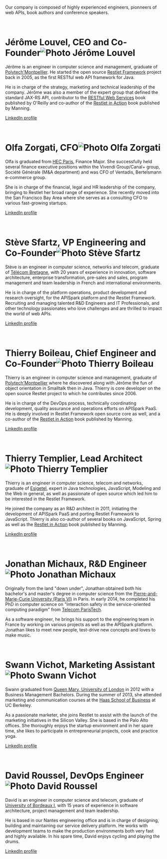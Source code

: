 Our company is composed of highly experienced engineers, pionneers of
web APIs, book authors and conference speakers.

<div class="about-member">
<br>

# Jérôme Louvel, CEO and Co-Founder![Photo Jérôme Louvel](/images/photos/jerome-louvel-100)

Jérôme is an engineer in computer science and management, graduate of
[Polytech'Montpellier](http://www.polytech.univ-montp2.fr/english/). He
started the open source [Restlet Framework](http://restlet.org) project
back in 2005, as the first RESTful web API framework for Java.

He is in charge of the strategy, marketing and technical leadership of
the company. Jérôme was also a member of the expert group that defined
the standard JAX-RS API, contributor to the [RESTful Web
Services](http://www.amazon.com/gp/redirect.html?ie=UTF8&location=http%3A%2F%2Fwww.amazon.com%2FRestful-Web-Services-Leonard-Richardson%2Fdp%2F0596529260%3Fie%3DUTF8%26s%3Dbooks%26qid%3D1173381194%26sr%3D8-1&tag=restlet-20&linkCode=ur2&camp=1789&creative=9325)
book published by O'Reilly and co-author of the [Restlet in
Action](http://www.manning.com/louvel/)
book published by Manning.

[LinkedIn profile](http://www.linkedin.com/in/jlouvel)

</div>



<div class="about-member">
<br>

# Olfa Zorgati, CFO![Photo Olfa Zorgati](/images/photos/olfa-zorgati-100)

Olfa is graduated from [HEC Paris](http://www.hec.edu/), Finance Major.
She successfully held several finance executive positions within the
Vivendi Group/Canal+ group, Société Générale (M&A department) and was
CFO of Ventadis, Bertelsmann e-commerce group.

She is in charge of the financial, legal and HR leadership of the
company, bringing to Restlet her broad range of experience. She recently
moved into the San Francisco Bay Area where she serves as a consulting
CFO to various fast-growing startups.

[LinkedIn profile](http://www.linkedin.com/in/olfazorgati)

</div>



<div class="about-member">
<br>

# Stève Sfartz, VP Engineering and Co-Founder![Photo Stève Sfartz](/images/photos/steve-sfartz-100)

Stève is an engineer in computer science, networks and telecom, graduate
of [Télécom
Bretagne](http://www.telecom-bretagne.eu/index.php?lang=en_GB), with 20
years of experience in innovation, software architecture, enterprise
transformation, pre-sales and sales, program management and team
leadership in French and international environments.

He is in charge of the platform operations, product development and
research oversight, for the APISpark platform and the Restlet Framework.
Recruiting and managing talented R&D Engineers and IT Professionals, and
other technology passionates who love challenges and are thrilled to
impact the world of web APIs.

[LinkedIn profile](http://www.linkedin.com/in/stevesfartz)

</div>



<div class="about-member">
<br>

# Thierry Boileau, Chief Engineer and Co-Founder![Photo Thierry Boileau](/images/photos/thierry-boileau-100)

Thierry is an engineer in computer science and management, graduate of
[Polytech'Montpellier](http://www.polytech.univ-montp2.fr/english/)
where he discovered along with Jérôme the fun of object orientation in
Smalltalk then in Java. Thierry is core developer on the open source
Restlet project to which he contributes since 2006.

He is in charge of the DevOps process, technically coordinating
development, quality assurance and operations efforts on APISpark PaaS.
He is deeply involved in Restlet Framework open source core as well, and
a co-author of the [Restlet in
Action](http://www.manning.com/louvel/)
book published by Manning.

[LinkedIn
profile](http://www.linkedin.com/pub/thierry-boileau/2/164/351)

</div>



<div class="about-member">
<br>

# Thierry Templier, Lead Architect![Photo Thierry Templier](/images/photos/thierry-templier-100)

Thierry is an engineer in computer science, telecom and networks,
graduate of [Esigetel](http://www.esigetel.fr/), expert in Java
technologies, JavaScript, Modeling and the Web in general, as well as
passionate of open source which led him to be interested in the Restlet
Framework.

He joined the company as an R&D architect in 2011, initiating the
development of APISpark PaaS and porting Restlet Framework to
JavaScript. Thierry is also co-author of several books on JavaScript,
Spring as well as the [Restlet in
Action](http://www.manning.com/louvel/)
book published by Manning.

[LinkedIn
profile](http://www.linkedin.com/pub/thierry-templier/0/726/7ba)

</div>



<div class="about-member">
<br>

# Jonathan Michaux, R&D Engineer![Photo Jonathan Michaux](/images/photos/jonathan-michaux-100)

Originally from the land "down under", Jonathan obtained both his
bachelor's and master's degree in computer science from the
[Pierre-and-Marie-Curie University (Paris
VI)](http://www.upmc.fr/en/index.html) in Paris. In early 2014, he
completed his PhD in computer science on "Interaction safety in the
service-oriented computing paradigm" from [Telecom
ParisTech](http://www.telecom-paristech.fr/nc/eng/training-innovating-in-a-digital-world.html).

As a software engineer, he brings his support to the engineering team in
France by working on various projects as well as the APISpark platform.
Jonathan likes to meet new people, test-drive new concepts and loves to
make music.

</div>



<div class="about-member">
<br>

# Swann Vichot, Marketing Assistant![Photo Swann Vichot](/images/photos/swann-vichot-100)

Swann graduated from [Queen Mary, University of
London](http://www.qmul.ac.uk/) in 2012 with a Business Management
Bachelors. During the summer of 2013, she attended marketing and
communication courses at the [Haas School of
Business](http://www.haas.berkeley.edu/) at UC Berkeley.

As a passionate marketer, she joins Restlet to assist with the launch of
the marketing initiatives in the Silicon Valley. She is based in the
Palo Alto offices. She thoroughly enjoys the startup environment and in
her spare time, she likes to participate in entrepreneurial projects,
cook and practice yoga.

[LinkedIn profile](http://fr.linkedin.com/in/swannvichot/en)

</div>



<div class="about-member">
<br>

# David Roussel, DevOps Engineer![Photo David Roussel](/images/photos/david-roussel-100)

David is an engineer in computer science and telecom, graduate of
[University of Bordeaux I](http://www.u-bordeaux1.fr/), with 15 years of
experience in software architecture, project management and team
leadership.

He is based in our Nantes engineering office and is in charge of
designing, building and maintaining our service delivery platform. He
works with development teams to make the production environments both
very fast and highly available. In his spare time, David enjoys cycling
and playing the drums.

[LinkedIn profile](http://fr.linkedin.com/pub/david-roussel/1b/16/891)

</div>
